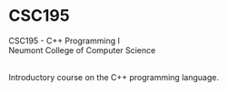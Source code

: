 # CSC195
CSC195 - C++ Programming I </br>
Neumont College of Computer Science </br></br>

Introductory course on the C++ programming language.


